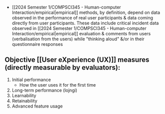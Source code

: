 - [[2024 Semester 1/COMPSCI345 - Human-computer Interaction/empirical|empirical]] methods, by definition, depend on data observed in the performance of real user participants & data coming directly from user participants. These data include critical incident data observed in [[2024 Semester 1/COMPSCI345 - Human-computer Interaction/empirical|empirical]] evaluation & comments from users (verbalisation from the users) while "thinking aloud" &/or in their questionnaire responses
## Objective [[User eXperience (UX)]] measures (directly measurable by evaluators):
1. Initial performance
	- How the user uses it for the first time
2. Long-term performance (lojngi)
3. Learnability
4. Retainability
5. Advanced feature usage